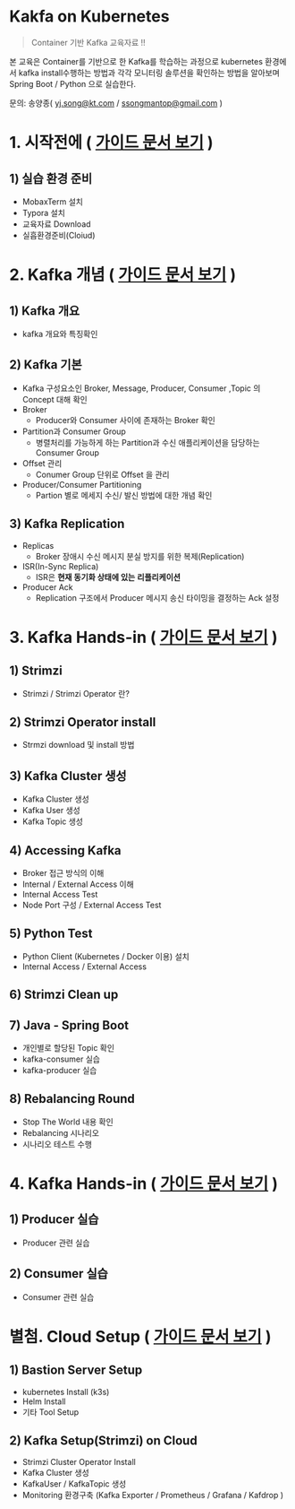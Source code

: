 # Kakfa on Kubernetes

> Container 기반 Kafka 교육자료 !!

본 교육은 Container를 기반으로 한 Kafka를 학습하는 과정으로 kubernetes 환경에서 kafka install수행하는 방법과 각각 모니터링 솔루션을 확인하는 방법을 알아보며 Spring Boot / Python 으로 실습한다.

문의: 송양종( yj.song@kt.com / ssongmantop@gmail.com )



# 1. 시작전에 ( [가이드 문서 보기](beforebegin/beforebegin.md) )

## 1) 실습 환경 준비

* MobaxTerm 설치
* Typora 설치
* 교육자료 Download
* 실흡환경준비(Cloiud)



# 2. Kafka 개념 ( [가이드 문서 보기](kafka/1.kafka-개념.md) )

## 1) Kafka 개요

* kafka 개요와 특징확인

## 2) Kafka 기본

* Kafka 구성요소인 Broker, Message, Producer, Consumer ,Topic 의 Concept 대해 확인
* Broker
  * Producer와 Consumer 사이에 존재하는 Broker 확인
* Partition과 Consumer Group
  * 병렬처리를 가능하게 하는 Partition과 수신 애플리케이션을 담당하는 Consumer Group
* Offset 관리
  * Conumer Group 단위로 Offset 을 관리
* Producer/Consumer Partitioning
  * Partion 별로 메세지 수신/ 발신 방법에 대한 개념 확인

## 3) Kafka Replication

* Replicas
  * Broker 장애시 수신 메시지 분실 방지를 위한 복제(Replication)
* ISR(In-Sync Replica)
  * ISR은 **현재 동기화 상태에 있는** **리플리케이션**
* Producer Ack
  * Replication 구조에서 Producer 메시지 송신 타이밍을 결정하는 Ack 설정



# 3. Kafka Hands-in ( [가이드 문서 보기](kafka/2.kafka-hands-in.md) )

## 1) Strimzi

* Strimzi / Strimzi Operator 란?

## 2) Strimzi Operator install

* Strmzi download 및 install 방법

## 3) Kafka Cluster 생성

* Kafka Cluster 생성
* Kafka User 생성
* Kafka Topic 생성

## 4) Accessing Kafka

* Broker 접근 방식의 이해
* Internal / External Access 이해
* Internal Access Test
* Node Port 구성 / External Access Test

## 5) Python Test

* Python Client (Kubernetes / Docker 이용) 설치
* Internal Access / External Access

## 6) Strimzi Clean up

## 7) Java - Spring Boot

* 개인별로 할당된 Topic 확인
* kafka-consumer 실습
* kafka-producer 실습

## 8) Rebalancing Round

* Stop The World 내용 확인
* Rebalancing 시나리오
* 시나리오 테스트 수행





# 4. Kafka Hands-in ( [가이드 문서 보기](kafka/3.kafka-hands-in2.md) )

## 1) Producer 실습

* Producer 관련 실습

## 2) Consumer 실습

* Consumer 관련 실습





# 별첨. Cloud Setup ( [가이드 문서 보기](cloud-setup/cloud-setup.md) )

## 1) Bastion Server Setup

* kubernetes Install (k3s)
* Helm Install
* 기타 Tool Setup

## 2) Kafka Setup(Strimzi) on Cloud

* Strimzi Cluster Operator Install
* Kafka Cluster 생성
* KafkaUser / KafkaTopic 생성
* Monitoring 환경구축 (Kafka Exporter / Prometheus / Grafana / Kafdrop )

